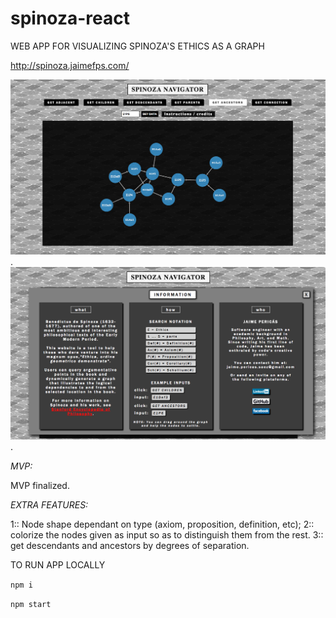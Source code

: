 # spinoza-react
WEB APP FOR VISUALIZING SPINOZA'S ETHICS AS A GRAPH 

http://spinoza.jaimefps.com/

![alt text](src/assets/readme-img/main.png).
![alt text](src/assets/readme-img/info.png).

*MVP:*

MVP finalized.

*EXTRA FEATURES:*

1:: Node shape dependant on type (axiom, proposition, definition, etc);
2:: colorize the nodes given as input so as to distinguish them from the rest.
3:: get descendants and ancestors by degrees of separation.

TO RUN APP LOCALLY

`npm i`

`npm start`
